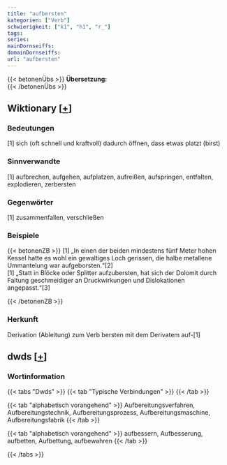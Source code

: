```yaml
---
title: "aufbersten"
kategorien: ["Verb"]
schwierigkeit: ["k1", "h1", "r_"]
tags:
series:
mainDornseiffs:
domainDornseiffs:
url: "aufbersten"
---
```


{{< betonenÜbs >}}
**Übersetzung:**  
{{< /betonenÜbs >}}

## Wiktionary [[+](https://de.wiktionary.org/wiki/aufbersten)]

### Bedeutungen
[1] sich (oft schnell und kraftvoll) dadurch öffnen, dass etwas platzt (birst)  

### Sinnverwandte
[1] aufbrechen, aufgehen, aufplatzen, aufreißen, aufspringen, entfalten, explodieren, zerbersten  

### Gegenwörter
[1] zusammenfallen, verschließen  

### Beispiele
{{< betonenZB >}}
[1] „In einen der beiden mindestens fünf Meter hohen Kessel hatte es wohl ein gewaltiges Loch gerissen, die halbe metallene Ummantelung war aufgeborsten.“[2]  
[1] „Statt in Blöcke oder Splitter aufzubersten, hat sich der Dolomit durch Faltung geschmeidiger an Druckwirkungen und Dislokationen angepasst.“[3]  

{{< /betonenZB >}}
### Herkunft
Derivation (Ableitung) zum Verb bersten mit dem Derivatem auf-[1]  



## dwds [[+](https://www.dwds.de/wb/aufbersten)]

### Wortinformation
{{< tabs "Dwds" >}}
{{< tab "Typische Verbindungen" >}}
{{< /tab >}}

{{< tab "alphabetisch vorangehend" >}}
Aufbereitungsverfahren, Aufbereitungstechnik, Aufbereitungsprozess, Aufbereitungsmaschine, Aufbereitungsfabrik
{{< /tab >}}

{{< tab "alphabetisch vorangehend" >}}
aufbessern, Aufbesserung, aufbetten, Aufbettung, aufbewahren
{{< /tab >}}

{{< /tabs >}}

